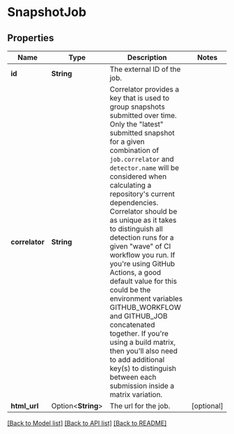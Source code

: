 # SnapshotJob

## Properties

Name | Type | Description | Notes
------------ | ------------- | ------------- | -------------
**id** | **String** | The external ID of the job. | 
**correlator** | **String** | Correlator provides a key that is used to group snapshots submitted over time. Only the \"latest\" submitted snapshot for a given combination of `job.correlator` and `detector.name` will be considered when calculating a repository's current dependencies. Correlator should be as unique as it takes to distinguish all detection runs for a given \"wave\" of CI workflow you run. If you're using GitHub Actions, a good default value for this could be the environment variables GITHUB_WORKFLOW and GITHUB_JOB concatenated together. If you're using a build matrix, then you'll also need to add additional key(s) to distinguish between each submission inside a matrix variation. | 
**html_url** | Option<**String**> | The url for the job. | [optional]

[[Back to Model list]](../README.md#documentation-for-models) [[Back to API list]](../README.md#documentation-for-api-endpoints) [[Back to README]](../README.md)



